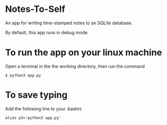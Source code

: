 # Notes-To-Self

An app for writing time-stamped notes to an SQLite database.

By default, this app runs in debug mode.

# To run the app on your linux machine

Open a terminal in the the working directory, then run the command

```
$ python3 app.py

```

# To save typing

Add the following line to your .bashrc

```
alias p3='python3 app.py'

```
